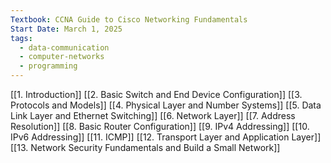 ```yaml
---
Textbook: CCNA Guide to Cisco Networking Fundamentals
Start Date: March 1, 2025
tags:
  - data-communication
  - computer-networks
  - programming
---
```


[[1. Introduction]]
[[2. Basic Switch and End Device Configuration]]
[[3. Protocols and Models]]
[[4. Physical Layer and Number Systems]]
[[5. Data Link Layer and Ethernet Switching]]
[[6. Network Layer]]
[[7. Address Resolution]]
[[8. Basic Router Configuration]]
[[9. IPv4 Addressing]]
[[10. IPv6 Addressing]]
[[11. ICMP]]
[[12. Transport Layer and Application Layer]]
[[13. Network Security Fundamentals and Build a Small Network]]

